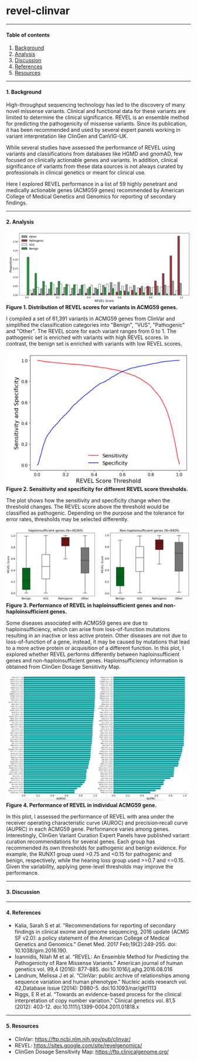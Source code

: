 # revel-clinvar

----
#### Table of contents

1. [Background](#Background)
2. [Analysis](#Analysis)
3. [Discussion](#Discussion)
4. [References](#References)
5. [Resources](#Resources)


----
#### 1. Background

High-throughput sequencing technology has led to the discovery of many novel missense variants. Clinical and functional data for these variants are limited to determine the clinical significance. REVEL is an ensemble method for predicting the pathogenicity of missense
variants. Since its publication, it has been recommended and used by several expert panels working in variant interpretation like ClinGen and CanVIG-UK.

While several studies have assessed the performance of REVEL using variants and classifications from databases like HGMD and gnomAD, few focused on clinically actionable genes and variants. In addition, clinical significance of variants from these data sources is not always curated by professionals in clinical genetics or meant for clinical use.

Here I explored REVEL performance in a list of 59 highly penetrant and medically actionable genes (ACMG59 genes) recommended by American College of Medical Genetics and Genomics for reporting of secondary findings.


----
#### 2. Analysis

![](./img/revel_score_distribution.png)
**Figure 1. Distribution of REVEL scores for variants in ACMG59 genes.**

I compiled a set of 61,391 variants in ACMG59 genes from ClinVar and simplified the classification categories into "Benign", "VUS", "Pathogenic" and "Other". The REVEL score for each variant ranges from 0 to 1. The pathogenic set is enriched with variants with high REVEL scores. In contrast, the benign set is enriched with variants with low REVEL scores.

![](./img/threshold_sensitivity_specificity.png)
**Figure 2. Sensitivity and specificity for different REVEL score thresholds.**

The plot shows how the sensitivity and specificity change when the threshold changes. The REVEL score above the threshold would be classified as pathogenic. Depending on the purpose and the tolerance for error rates, thresholds may be selected differently.

![](./img/revel_haploinsufficiency.png)
**Figure 3. Performance of REVEL in haploinsufficient genes and non-haploinsufficient genes.**

Some diseases associated with ACMG59 genes are due to haploinsufficiency, which can arise from loss-of-function mutations resulting in an inactive or less active protein. Other diseases are not due to loss-of-function of a gene, instead, it may be caused by mutations that lead to a more active protein or acquisition of a different function. In this plot, I explored whether REVEL performs differently between haploinsufficient genes and non-haploinsufficient genes. Haploinsufficiency information is obtained from  ClinGen Dosage Sensitivity Map.

![](./img/auroc_auprc_by_gene.png)
**Figure 4. Performance of REVEL in individual ACMG59 gene.**

In this plot, I assessed the performance of REVEL with area under the receiver operating characteristic curve (AUROC) and precision‐recall curve (AUPRC) in each ACMG59 gene. Performance varies among genes. Interestingly, ClinGen Variant Curation Expert Panels have published variant curation recommendations for several genes. Each group has recommended its own thresholds for pathogenic and benign evidence. For example, the RUNX1 group used >0.75 and <0.15 for pathogenic and benign, respectively, while the hearing loss group used >=0.7 and <=0.15. Given the variability, applying gene-level thresholds may improve the performance.

----
#### 3. Discussion


----
#### 4. References
- Kalia, Sarah S  et al. "Recommendations for reporting of secondary findings in clinical exome and genome sequencing, 2016 update (ACMG SF v2.0): a policy statement of the American College of Medical Genetics and Genomics." Genet Med. 2017 Feb;19(2):249-255. doi: 10.1038/gim.2016.190.
- Ioannidis, Nilah M et al. “REVEL: An Ensemble Method for Predicting the Pathogenicity of Rare Missense Variants.” American journal of human genetics vol. 99,4 (2016): 877-885. doi:10.1016/j.ajhg.2016.08.016
- Landrum, Melissa J et al. “ClinVar: public archive of relationships among sequence variation and human phenotype.” Nucleic acids research vol. 42,Database issue (2014): D980-5. doi:10.1093/nar/gkt1113
- Riggs, E R et al. “Towards an evidence-based process for the clinical interpretation of copy number variation.” Clinical genetics vol. 81,5 (2012): 403-12. doi:10.1111/j.1399-0004.2011.01818.x


----
#### 5. Resources
- ClinVar: https://ftp.ncbi.nlm.nih.gov/pub/clinvar/
- REVEL: https://sites.google.com/site/revelgenomics/
- ClinGen Dosage Sensitivity Map: https://ftp.clinicalgenome.org/
